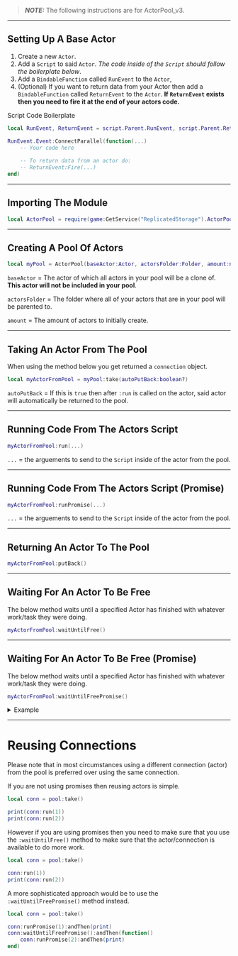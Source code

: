 > **_NOTE:_**  The following instructions are for ActorPool_v3.

- - -

## Setting Up A Base Actor
1. Create a new `Actor`.
2. Add a `Script` to said `Actor`. *The code inside of the `Script` should follow the boilerplate below*.
3. Add a `BindableFunction` called `RunEvent` to the `Actor`,
4. (Optional) If you want to return data from your Actor then add a  `BindableFunction` called `ReturnEvent` to the `Actor`. **If `ReturnEvent` exists then you need to fire it at the end of your actors code.**

Script Code Boilerplate
```lua
local RunEvent, ReturnEvent = script.Parent.RunEvent, script.Parent.ReturnEvent

RunEvent.Event:ConnectParallel(function(...)
	-- Your code here
	
	-- To return data from an actor do:
	-- ReturnEvent:Fire(...)
end)
```
- - -

## Importing The Module
```lua
local ActorPool = require(game:GetService("ReplicatedStorage").ActorPool)
```

- - -

## Creating A Pool Of Actors
```lua
local myPool = ActorPool(baseActor:Actor, actorsFolder:Folder, amount:number)
```
`baseActor` = The actor of which all actors in your pool will be a clone of. **This actor will not be included in your pool**.

`actorsFolder` = The folder where all of your actors that are in your pool will be parented to. 

`amount` = The amount of actors to initially create. 

- - -

## Taking An Actor From The Pool
When using the method below you get returned a `connection` object.
```lua
local myActorFromPool = myPool:take(autoPutBack:boolean?)
```
`autoPutBack` = If this is `true` then after `:run` is called on the actor, said actor will automatically be returned to the pool.

- - -

## Running Code From The Actors Script
```lua
myActorFromPool:run(...)
```
`...` = the arguements to send to the `Script` inside of the actor from the pool.

- - -

## Running Code From The Actors Script (Promise)
```lua
myActorFromPool:runPromise(...)
```
`...` = the arguements to send to the `Script` inside of the actor from the pool.

- - -

## Returning An Actor To The Pool
```lua
myActorFromPool:putBack()
```

- - -

## Waiting For An Actor To Be Free
The below method waits until a specified Actor has finished with whatever work/task they were doing.
```lua
myActorFromPool:waitUntilFree()
```

- - -

## Waiting For An Actor To Be Free (Promise)
The below method waits until a specified Actor has finished with whatever work/task they were doing.
```lua
myActorFromPool:waitUntilFreePromise()
```

<details>
	<summary>Example</summary>
	
	pool:take(true):waitUntilFreePromise():andThen(function(self)
		self:runPromise(1):andThen(print)
	end)
</details>

- - -

# Reusing Connections
Please note that in most circumstances using a different connection (actor) from the pool is preferred over using the same connection.

If you are not using promises then reusing actors is simple.
```lua
local conn = pool:take()

print(conn:run(1))
print(conn:run(2))
```

However if you are using promises then you need to make sure that you use the `:waitUntilFree()` method to make sure that the actor/connection is available to do more work.
```lua
local conn = pool:take()

conn:run(1))
print(conn:run(2))
```

A more sophisticated approach would be to use the `:waitUntilFreePromise()` method instead.
```lua
local conn = pool:take()

conn:runPromise(1):andThen(print)
conn:waitUntilFreePromise():andThen(function()
	conn:runPromise(2):andThen(print)
end)
```
